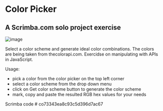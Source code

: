 # Color Picker

## A Scrimba.com solo project exercise

![image](https://user-images.githubusercontent.com/57393100/207645454-d8252990-d30d-48ba-9bac-336a0e3a4aae.png)

Select a color scheme and generate ideal color combinations.
The colors are being taken from thecolorapi.com.
Exercidse on manipulating with APIs in JavaScript.

Usage:
- pick a color from the color picker on the top left corner
- select a color scheme from the drop down menu
- click on Get color scheme button to generate the color scheme
- mark, copy and paste the resulted RGB hex values for your needs

Scrimba code # co73343ea8c93c5d396d7ac67
